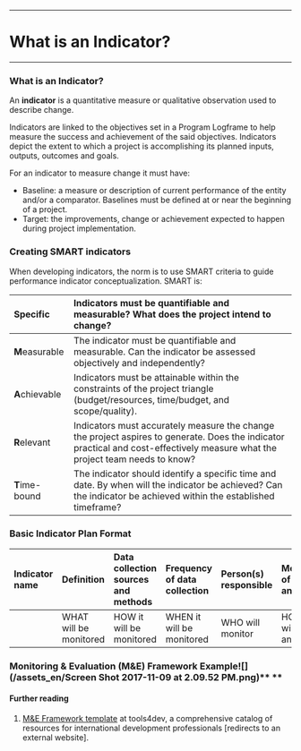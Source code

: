 ****
# What is an Indicator?
---

### What is an Indicator?

An **indicator** is a quantitative measure or qualitative observation used to describe change. 

Indicators are linked to the objectives set in a Program Logframe to help measure the success and achievement of the said objectives. Indicators depict the extent to which a project is accomplishing its planned inputs, outputs, outcomes and goals.

For an indicator to measure change it must have:

* Baseline: a measure or description of current performance of the entity and/or a comparator. Baselines must be defined at or near the beginning of a project. 
* Target: the improvements, change or achievement expected to happen during project implementation.



### Creating SMART indicators

When developing indicators, the norm is to use SMART criteria to guide performance indicator conceptualization. SMART is:

| **S**pecific | Indicators must be quantifiable and measurable? What does the project intend to change? |
| :--- | :--- |
| **M**easurable | The indicator must be quantifiable and measurable. Can the indicator be assessed objectively and independently? |
| **A**chievable | Indicators must be attainable within the constraints of the project triangle \(budget/resources, time/budget, and scope/quality\). |
| **R**elevant | Indicators must accurately measure the change the project aspires to generate. Does the indicator practical and cost-effectively measure what the project team needs to know? |
| **T**ime-bound | The indicator should identify a specific time and date. By when will the indicator be achieved? Can the indicator be achieved within the established timeframe? |

### 

### Basic Indicator Plan Format

| Indicator name | Definition | Data collection sources and methods | Frequency of data collection | Person\(s\) responsible | Method of analysis | Information use |
| :--- | :--- | :--- | :--- | :--- | :--- | :--- |
|   | WHAT will be monitored | HOW it will be monitored | WHEN it will be monitored | WHO will monitor | HOW it will be analyzed | WHY it is monitored |

### 

### Monitoring & Evaluation \(M&E\) Framework Example![](/assets_en/Screen Shot 2017-11-09 at 2.09.52 PM.png)** **
#### Further reading
1. [M&E Framework template](http://www.tools4dev.org/) at tools4dev, a comprehensive catalog of resources for international development professionals [redirects to an external website].

